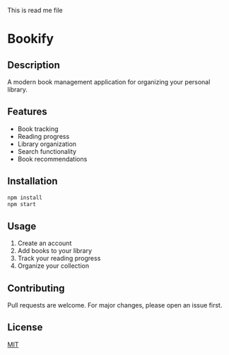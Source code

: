 This is read me file 
# Bookify

## Description
A modern book management application for organizing your personal library.

## Features
- Book tracking
- Reading progress
- Library organization
- Search functionality
- Book recommendations

## Installation
```bash
npm install
npm start
```

## Usage
1. Create an account
2. Add books to your library
3. Track your reading progress
4. Organize your collection

## Contributing
Pull requests are welcome. For major changes, please open an issue first.

## License
[MIT](https://choosealicense.com/licenses/mit/)
